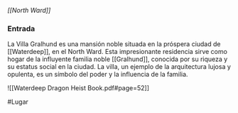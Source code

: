 *[[North Ward]]*

### Entrada
La Villa Gralhund es una mansión noble situada en la próspera ciudad de [[Waterdeep]], en el North Ward. Esta impresionante residencia sirve como hogar de la influyente familia noble [[Gralhund]], conocida por su riqueza y su estatus social en la ciudad. La villa, un ejemplo de la arquitectura lujosa y opulenta, es un símbolo del poder y la influencia de la familia.

![[Waterdeep Dragon Heist Book.pdf#page=52]]







#Lugar